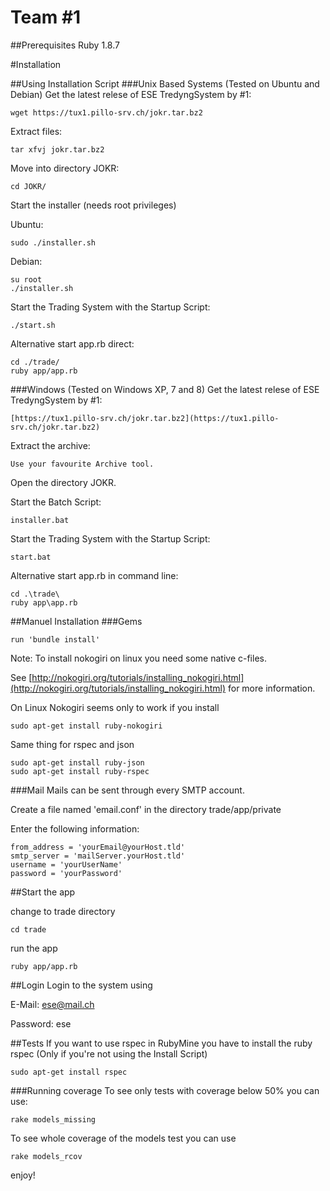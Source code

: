 Team #1
===============
##Prerequisites
    Ruby 1.8.7

#Installation

##Using Installation Script
###Unix Based Systems (Tested on Ubuntu and Debian)
Get the latest relese of ESE TredyngSystem by #1:

    wget https://tux1.pillo-srv.ch/jokr.tar.bz2

Extract files:

    tar xfvj jokr.tar.bz2

Move into directory JOKR:

    cd JOKR/

Start the installer (needs root privileges)

  Ubuntu:

    sudo ./installer.sh

  Debian:

    su root
    ./installer.sh

Start the Trading System with the Startup Script:

    ./start.sh

  Alternative start app.rb direct:

    cd ./trade/
    ruby app/app.rb


###Windows (Tested on Windows XP, 7 and 8)
Get the latest relese of ESE TredyngSystem by #1:

    [https://tux1.pillo-srv.ch/jokr.tar.bz2](https://tux1.pillo-srv.ch/jokr.tar.bz2)

Extract the archive:

    Use your favourite Archive tool.

Open the directory JOKR.

Start the Batch Script:

    installer.bat

Start the Trading System with the Startup Script:

    start.bat

  Alternative start app.rb in command line:

    cd .\trade\
    ruby app\app.rb


##Manuel Installation
###Gems

    run 'bundle install'

Note: To install nokogiri on linux you need some native c-files.

See [http://nokogiri.org/tutorials/installing_nokogiri.html](http://nokogiri.org/tutorials/installing_nokogiri.html) for more information.


On Linux Nokogiri seems only to work if you install

    sudo apt-get install ruby-nokogiri


Same thing for rspec and json

    sudo apt-get install ruby-json
    sudo apt-get install ruby-rspec


###Mail
Mails can be sent through every SMTP account.

Create a file named 'email.conf' in the directory trade/app/private

Enter the following information:

    from_address = 'yourEmail@yourHost.tld'
    smtp_server = 'mailServer.yourHost.tld'
    username = 'yourUserName'
    password = 'yourPassword'

  
##Start the app

change to trade directory

    cd trade
  
run the app

    ruby app/app.rb


##Login
Login to the system using

E-Mail: ese@mail.ch

Password: ese


##Tests
If you want to use rspec in RubyMine you have to install the ruby rspec (Only if you're not using the Install Script)

    sudo apt-get install rspec


###Running coverage
To see only tests with coverage below 50% you can use:

    rake models_missing

To see whole coverage of the models test you can use

    rake models_rcov


enjoy!